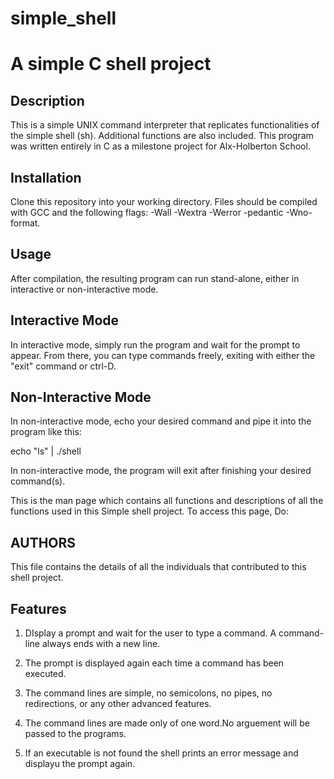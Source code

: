 # simple_shell

# A simple C shell project

## Description
This is a simple UNIX command interpreter that replicates
functionalities of the simple shell (sh). Additional functions are also included. This program was written entirely in C as a milestone project for Alx-Holberton School.

## Installation

Clone this repository into your working directory. Files should be
compiled with GCC and the following flags: -Wall -Wextra -Werror
-pedantic -Wno-format.

## Usage

After compilation, the resulting program can run stand-alone, either in interactive or non-interactive mode.

## Interactive Mode



In interactive mode, simply run the program and wait for the prompt to appear. From there, you can type commands freely, exiting with either the "exit" command or ctrl-D.



## Non-Interactive Mode



In non-interactive mode, echo your desired command and pipe it into the program like this:



echo "ls" | ./shell

In non-interactive mode, the program will exit after finishing your desired command(s).



This is the man page which contains all functions and descriptions of all the functions used in this Simple shell project. To access this page, Do:



## AUTHORS



This file contains the details of all the individuals that contributed to this shell project.



## Features



1. DIsplay a prompt and wait for the user to type a command. A command-line always ends with a new line.

2. The prompt is displayed again each time a command has been executed.

3. The command lines are simple, no semicolons, no pipes, no redirections, or any other advanced features.

4. The command lines are made only of one word.No arguement will be passed to the programs.

5. If an executable is not found the shell prints an error message and displayu the prompt again.


